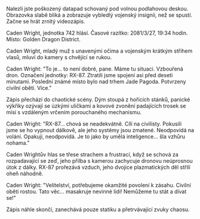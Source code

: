 Nalezli jste poškozený datapad schovaný pod volnou podlahovou deskou. Obrazovka slabě bliká a zobrazuje vybledlý vojenský insignii, než se spustí. Začne se hrát zrnitý videozápis.

Caden Wright, jednotka 742 hlásí. Časové razítko: 2081/3/27, 19:34 hodin. Místo: Golden Dragon District.

Caden Wright, mladý muž s unavenými očima a vojenským krátkým střihem vlasů, mluví do kamery s chvějící se rukou.

Caden Wright: "To je... to není dobré, pane. Máme tu situaci. Vzbouřená dron. Označení jednotky: RX-87. Ztratili jsme spojení asi před deseti minutami. Poslední známé místo bylo nad trhem Jade Pagoda. Potvrzeny civilní oběti. Více."

Zápis přechází do chaotické scény. Dým stoupá z hořících stánků, panické výkřiky ozývají se úzkými uličkami a kovové zvonění padajících trosek se mísí s vzdáleným vrčením porouchaného mechanismu.

Caden Wright: "RX-87... chová se neadekvátně. Cílí na civilisty. Pokusili jsme se ho vypnout dálkově, ale jeho systémy jsou zmatené. Neodpovídá na volání. Opakuji, neodpovídá. Je to jako by umělá inteligence... šla vzhůru nohama."

Caden Wrightův hlas se třese strachem a frustrací, když se schová za rozpadavající se zeď, jeho přilba s kamerou zachycuje dronovu neúprosnou útok z dálky. RX-87 prořezává vzduch, jeho dvojice plazmatických děl střílí oheň náhodně.

Caden Wright: "Velitelství, potřebujeme okamžité povolení k zásahu. Civilní oběti rostou. Tato věc... masakruje nevinné lidi! Nemůžeme tu stát a dívat se!"

Zápis náhle skončí, zanechává pouze statiku a přetrvávající zvuky chaosu.
